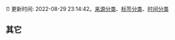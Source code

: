 :alarm_clock: 更新时间: 2022-08-29 23:14:42。[来源分类](../README.md)、[标签分类](../TAGS.md)、[时间分类](../TIMELINE.md)

## 其它



